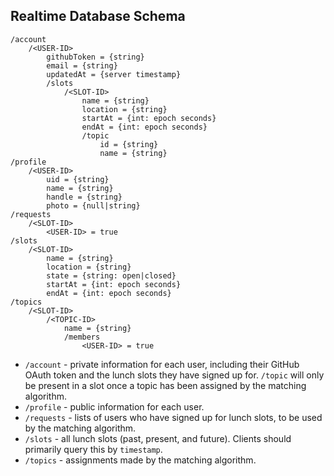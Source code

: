 ## Realtime Database Schema
```
/account
    /<USER-ID>
        githubToken = {string}
        email = {string}
        updatedAt = {server timestamp}
        /slots
            /<SLOT-ID>
                name = {string}
                location = {string}
                startAt = {int: epoch seconds}
                endAt = {int: epoch seconds}
                /topic
                    id = {string}
                    name = {string}
/profile
    /<USER-ID>
        uid = {string}
        name = {string}
        handle = {string}
        photo = {null|string}
/requests
    /<SLOT-ID>
        <USER-ID> = true
/slots
    /<SLOT-ID>
        name = {string}
        location = {string}
        state = {string: open|closed}
        startAt = {int: epoch seconds}
        endAt = {int: epoch seconds}
/topics
    /<SLOT-ID>
        /<TOPIC-ID>
            name = {string}
            /members
                <USER-ID> = true
```
* `/account` - private information for each user, including their GitHub OAuth token and the lunch slots they have signed up for. `/topic` will only be present in a slot once a topic has been assigned by the matching algorithm.
* `/profile` - public information for each user.
* `/requests` - lists of users who have signed up for lunch slots, to be used by the matching algorithm.
* `/slots` - all lunch slots (past, present, and future). Clients should primarily query this by `timestamp`.
* `/topics` - assignments made by the matching algorithm.
